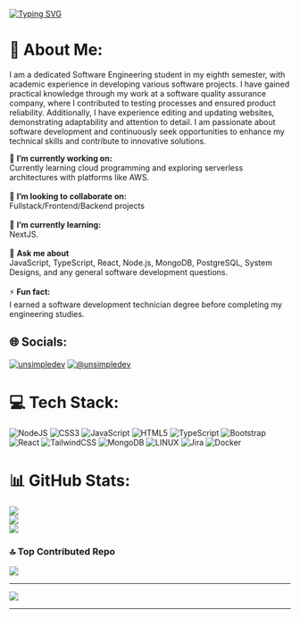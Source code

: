 [![Typing SVG](https://readme-typing-svg.herokuapp.com?color=e9320a&size=35&center=true&vCenter=true&width=1000&lines=Welcome+to+my+GitHub+profile!;My+name+is+Daniel+Cuestas;I'm+a+Systems+engineer)](https://git.io/typing-svg)
# 💫 About Me:

I am a dedicated Software Engineering student in my eighth semester, with academic experience in developing various software projects. I have gained practical knowledge through my work at a software quality assurance company, where I contributed to testing processes and ensured product reliability. Additionally, I have experience editing and updating websites, demonstrating adaptability and attention to detail. I am passionate about software development and continuously seek opportunities to enhance my technical skills and contribute to innovative solutions.

🔭 **I’m currently working on:**  <br>Currently learning cloud programming and exploring serverless architectures with platforms like AWS.<br><br>👯 **I’m looking to collaborate on:**  <br>Fullstack/Frontend/Backend projects<br><br>🌱 **I’m currently learning:**  <br>NextJS.<br><br>💬 **Ask me about**  <br>JavaScript, TypeScript, React, Node.js, MongoDB, PostgreSQL, System Designs, and any general software development questions.<br><br>⚡ **Fun fact:**  <br>I earned a software development technician degree before completing my engineering studies.


## 🌐 Socials:
<p align="left">
<a href="www.linkedin.com/in/daniel-jose-cuestas-parada-682202161" target="blank rel="noopener noreferrer""><img align="center" src="https://img.shields.io/badge/LinkedIn-0077B5?style=for-the-badge&logo=linkedin&logoColor=white" alt="unsimpledev"/></a>
<a href = "mailto:dancuest093@gmail.com" target="blank" rel="noopener noreferrer"><img align="center" src="https://img.shields.io/badge/Gmail-D14836?style=for-the-badge&logo=gmail&logoColor=white" alt="@unsimpledev"  /></a>
  </p>

# 💻 Tech Stack:
![NodeJS](https://img.shields.io/badge/node.js-6DA55F?style=for-the-badge&logo=node.js&logoColor=white) ![CSS3](https://img.shields.io/badge/css3-%231572B6.svg?style=for-the-badge&logo=css3&logoColor=white) ![JavaScript](https://img.shields.io/badge/javascript-%23323330.svg?style=for-the-badge&logo=javascript&logoColor=%23F7DF1E) ![HTML5](https://img.shields.io/badge/html5-%23E34F26.svg?style=for-the-badge&logo=html5&logoColor=white) ![TypeScript](https://img.shields.io/badge/typescript-%23007ACC.svg?style=for-the-badge&logo=typescript&logoColor=white) ![Bootstrap](https://img.shields.io/badge/bootstrap-%23563D7C.svg?style=for-the-badge&logo=bootstrap&logoColor=white) ![React](https://img.shields.io/badge/react-%2320232a.svg?style=for-the-badge&logo=react&logoColor=%2361DAFB) ![TailwindCSS](https://img.shields.io/badge/tailwindcss-%2338B2AC.svg?style=for-the-badge&logo=tailwind-css&logoColor=white) ![MongoDB](https://img.shields.io/badge/MongoDB-%234ea94b.svg?style=for-the-badge&logo=mongodb&logoColor=white) ![LINUX](https://img.shields.io/badge/Linux-FCC624?style=for-the-badge&logo=linux&logoColor=black)  ![Jira](https://img.shields.io/badge/jira-%230A0FFF.svg?style=for-the-badge&logo=jira&logoColor=white) ![Docker](https://img.shields.io/badge/docker-%230db7ed.svg?style=for-the-badge&logo=docker&logoColor=white) 
 
# 📊 GitHub Stats:
![](https://github-readme-stats.vercel.app/api?username=dancuest&theme=dark&hide_border=false&include_all_commits=false&count_private=false)<br/>
![](https://github-readme-streak-stats.herokuapp.com/?user=dancuest&theme=dark&hide_border=false)<br/>
![](https://github-readme-stats.vercel.app/api/top-langs/?username=dancuest&theme=dark&hide_border=false&include_all_commits=false&count_private=false&layout=compact)

### 🔝 Top Contributed Repo
![](https://github-contributor-stats.vercel.app/api?username=dancuest&limit=5&theme=tokyonight&combine_all_yearly_contributions=true)

---
[![](https://visitcount.itsvg.in/api?id=dancuest&icon=0&color=0)](https://visitcount.itsvg.in)

------

